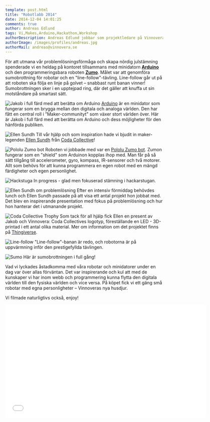 ```yaml
---
template: post.html
title: "Robotlabb 2014"
date: 2014-12-04 14:01:25 
comments: true
author: Andreas Edlund
tags: Vi,Makes,Arduino,Hackathon,Workshop
authorDescription: Andreas Edlund jobbar som projektledare på Vinnovera.
authorImage: /images/profiles/andreas.jpg
authorMail: andreas@vinnovera.se
---
```


För att utmana vår problemlösningsförmåga och skapa nördig julstämning spenderade vi en heldag på kontoret tillsammans med minidatorn **[Arduino][1]** och den programmeringsbara roboten **[Zumo][4]**. <!--more-->Målet var att genomföra sumobrottning för robotar och en "line-follow"-tävling. Line-follow går ut på att roboten ska följa en linje på golvet – snabbast runt banan vinner! Sumobrottningen sker i en upptejpad ring, där det gäller att knuffa ut sin motståndare på smartast sätt.

![Jakob i full färd med att berätta om Arduino][01]
[Arduino][1] är en minidator som fungerar som en brygga mellan den digitala och analoga världen. Den har fått en central roll i ”Maker-communityt" som växer stort världen över. Här är Jakob i full färd med att berätta om Arduino och dess möjligheter för den hänförda publiken.

![Ellen Sundh][02]
Till vår hjälp och som inspiration hade vi bjudit in maker-legenden [Ellen Sundh][2] från [Coda Collective][3]!

![Pololu Zumo bot][03]
Roboten vi jobbade med var en [Pololu Zumo bot][4]. Zumon fungerar som en "shield" som Arduinon kopplas ihop med. Man får på så sätt tillgång till accelerometer, gyro, kompass, IR-sensorer och två motorer. Allt som behövs för att kunna programmera en egen robot med en mängd färdigheter och egen personlighet.  

![Hackstuga][04]
In progress - glad men fokuserad stämning i hackarstugan.

![Ellen Sundh om problemlösning][05]
Efter en intensiv förmiddag behövdes lunch och Ellen Sundh passade på att visa ett antal projekt hon jobbat med. Det blev en inspirerande presentation med fokus på problemlösning och hur hon hanterar det i utmanande projekt.

![Coda Collective Trophy][06]
Som tack för all hjälp fick Ellen en present av Jakob och Vinnovera: Coda Collectives logotyp, föreställande en LED - 3D-printad i ett antal olika material. Mer om information om det projektet finns på [Thingiverse][5].

![Line-follow][07]
"Line-follow"-banan är redo, och robotorna är på uppvärmning inför den prestigefyllda tävlingen. 

![Sumo][08]
Här är sumobrottningen i full gång!

Vad vi lyckades åstadkomma med våra robotar och minidatorer under en dag var över allas förväntan. Det var inspirerande och kul att med de kunskaper vi har inom webb och programmering kunna flytta den digitala världen till den fysiska världen och vice versa. På köpet fick vi ett gäng små robotar med egna personligheter – Vinnoveras nya husdjur.

Vi filmade naturligtivs också, enjoy!
<div class="video youtube">
	<iframe width="640" height="360" src="//www.youtube.com/embed/es2l-uNOjbY?rel=0" frameborder="0" allowfullscreen></iframe>
</div>

[1]:http://www.arduino.cc
[2]:http://www.sundh.com
[3]:http://codacollective.com/
[4]:http://www.pololu.com/product/2510
[5]:http://www.thingiverse.com/thing:579934

[01]:/images/content/posts/robotlabb-2014/jakob-arduino.jpg
[02]:/images/content/posts/robotlabb-2014/ellen-sundh.jpg
[03]:/images/content/posts/robotlabb-2014/zumo.jpg
[04]:/images/content/posts/robotlabb-2014/hackstuga.jpg
[05]:/images/content/posts/robotlabb-2014/ellen-presentation.jpg
[06]:/images/content/posts/robotlabb-2014/coda-collective-trophy.jpg
[07]:/images/content/posts/robotlabb-2014/line-follow.jpg
[08]:/images/content/posts/robotlabb-2014/sumo.jpg